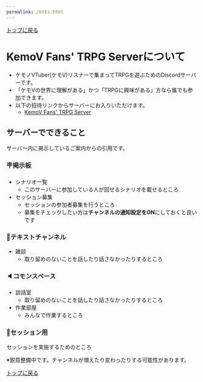 ```yaml
---
permalink: /kfts.html
---
```


[トップに戻る](/)

# KemoV Fans' TRPG Serverについて
- ケモノVTuber(ケモV)リスナーで集まってTRPGを遊ぶためのDiscordサーバーです。
- 「ケモVの世界に理解がある」かつ「TRPGに興味がある」方なら誰でも参加できます。
- 以下の招待リンクからサーバーにお入りいただけます。
  - [KemoV Fans' TRPG Server](https://discord.gg/whRzgN88ut)

## サーバーでできること
サーバー内に掲示しているご案内からの引用です。

### 🪧掲示板
- シナリオ一覧
  - このサーバーに参加している人が回せるシナリオを載せるところ
- セッション募集
  - セッションの参加者募集を行うところ
  - 募集をチェックしたい方は**チャンネルの通知設定をON**にしておくと良いです

### 💬テキストチャンネル
- 雑談
  - 取り留めのないことを話したり話さなかったりするところ

### 🔈コモンスペース
- 談話室
  - 取り留めのないことを話したり話さなかったりするところ
- 作業部屋
  - みんなで作業するところ

### 🎲セッション用
セッションを実施するためのところ

※鋭意整備中です。チャンネルが増えたり変わったりする可能性があります。

[トップに戻る](/)
